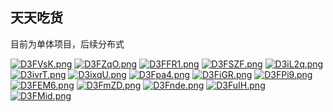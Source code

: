 ## 天天吃货

目前为单体项目，后续分布式

[![D3FVsK.png](https://s3.ax1x.com/2020/11/21/D3FVsK.png)](https://imgchr.com/i/D3FVsK)
[![D3FZqO.png](https://s3.ax1x.com/2020/11/21/D3FZqO.png)](https://imgchr.com/i/D3FZqO)
[![D3FFR1.png](https://s3.ax1x.com/2020/11/21/D3FFR1.png)](https://imgchr.com/i/D3FFR1)
[![D3FSZF.png](https://s3.ax1x.com/2020/11/21/D3FSZF.png)](https://imgchr.com/i/D3FSZF)
[![D3iL2q.png](https://s3.ax1x.com/2020/11/21/D3iL2q.png)](https://imgchr.com/i/D3iL2q)
[![D3ivrT.png](https://s3.ax1x.com/2020/11/21/D3ivrT.png)](https://imgchr.com/i/D3ivrT)
[![D3ixqU.png](https://s3.ax1x.com/2020/11/21/D3ixqU.png)](https://imgchr.com/i/D3ixqU)
[![D3Fpa4.png](https://s3.ax1x.com/2020/11/21/D3Fpa4.png)](https://imgchr.com/i/D3Fpa4)
[![D3FiGR.png](https://s3.ax1x.com/2020/11/21/D3FiGR.png)](https://imgchr.com/i/D3FiGR)
[![D3FPi9.png](https://s3.ax1x.com/2020/11/21/D3FPi9.png)](https://imgchr.com/i/D3FPi9)
[![D3FEM6.png](https://s3.ax1x.com/2020/11/21/D3FEM6.png)](https://imgchr.com/i/D3FEM6)
[![D3FmZD.png](https://s3.ax1x.com/2020/11/21/D3FmZD.png)](https://imgchr.com/i/D3FmZD)
[![D3Fnde.png](https://s3.ax1x.com/2020/11/21/D3Fnde.png)](https://imgchr.com/i/D3Fnde)
[![D3FuIH.png](https://s3.ax1x.com/2020/11/21/D3FuIH.png)](https://imgchr.com/i/D3FuIH)
[![D3FMid.png](https://s3.ax1x.com/2020/11/21/D3FMid.png)](https://imgchr.com/i/D3FMid)
